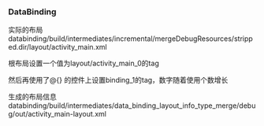 ### DataBinding

实际的布局
databinding/build/intermediates/incremental/mergeDebugResources/stripped.dir/layout/activity_main.xml

根布局设置一个值为layout/activity_main_0的tag

然后再使用了@{} 的控件上设置binding_1的tag，数字随着使用个数增长

生成的布局信息
databinding/build/intermediates/data_binding_layout_info_type_merge/debug/out/activity_main-layout.xml


